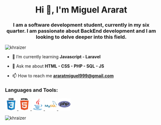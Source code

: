 <h1 align="center">Hi 👋, I'm Miguel Ararat</h1>
<h3 align="center">I am a software development student, currently in my six quarter. I am passionate about BackEnd development and I am looking to delve deeper into this field.</h3>

<p align="left"> <img src="https://komarev.com/ghpvc/?username=khraizer&label=Profile%20views&color=0e75b6&style=flat" alt="khraizer" /> </p>


- 🌱 I’m currently learning **Javascript - Laravel**

- 💬 Ask me about **HTML - CSS - PHP - SQL - JS**

- 📫 How to reach me **araratmiguel999@gmail.com**

<h3 align="left">Languages and Tools:</h3>
<p align="left"> <a href="https://www.w3schools.com/css/" target="_blank" rel="noreferrer"> <img src="https://raw.githubusercontent.com/devicons/devicon/master/icons/css3/css3-original-wordmark.svg" alt="css3" width="40" height="40"/> </a> <a href="https://www.w3.org/html/" target="_blank" rel="noreferrer"> <img src="https://raw.githubusercontent.com/devicons/devicon/master/icons/html5/html5-original-wordmark.svg" alt="html5" width="40" height="40"/> </a> <a href="https://www.java.com" target="_blank" rel="noreferrer"> <img src="https://raw.githubusercontent.com/devicons/devicon/master/icons/java/java-original.svg" alt="java" width="40" height="40"/> </a> <a href="https://www.mysql.com/" target="_blank" rel="noreferrer"> <img src="https://raw.githubusercontent.com/devicons/devicon/master/icons/mysql/mysql-original-wordmark.svg" alt="mysql" width="40" height="40"/> </a> <a href="https://www.php.net" target="_blank" rel="noreferrer"> <img src="https://raw.githubusercontent.com/devicons/devicon/master/icons/php/php-original.svg" alt="php" width="40" height="40"/> </a> </p>

<p><img align="left" src="https://github-readme-stats.vercel.app/api/top-langs?username=khraizer&show_icons=true&locale=en&layout=compact" alt="khraizer" /></p>




